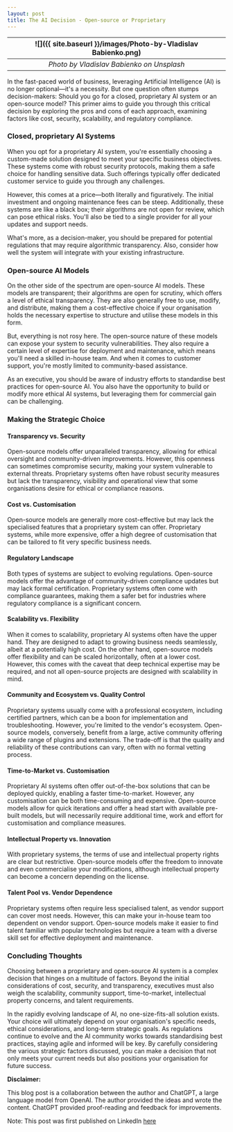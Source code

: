 ```yaml
---
layout: post
title: The AI Decision - Open-source or Proprietary
---
```


| ![]({{ site.baseurl }}/images/Photo-by-Vladislav Babienko.png) |
| :------------------------------------------------------------: |
|           _Photo by Vladislav Babienko on Unsplash_            |

In the fast-paced world of business, leveraging Artificial Intelligence (AI) is no longer optional—it's a necessity. But one question often stumps decision-makers: Should you go for a closed, proprietary AI system or an open-source model? This primer aims to guide you through this critical decision by exploring the pros and cons of each approach, examining factors like cost, security, scalability, and regulatory compliance.

### Closed, proprietary AI Systems

When you opt for a proprietary AI system, you're essentially choosing a custom-made solution designed to meet your specific business objectives. These systems come with robust security protocols, making them a safe choice for handling sensitive data. Such offerings typically offer dedicated customer service to guide you through any challenges.

However, this comes at a price—both literally and figuratively. The initial investment and ongoing maintenance fees can be steep. Additionally, these systems are like a black box; their algorithms are not open for review, which can pose ethical risks. You'll also be tied to a single provider for all your updates and support needs.

What's more, as a decision-maker, you should be prepared for potential regulations that may require algorithmic transparency. Also, consider how well the system will integrate with your existing infrastructure.

### Open-source AI Models

On the other side of the spectrum are open-source AI models. These models are transparent; their algorithms are open for scrutiny, which offers a level of ethical transparency. They are also generally free to use, modify, and distribute, making them a cost-effective choice if your organisation holds the necessary expertise to structure and utilise these models in this form.

But, everything is not rosy here. The open-source nature of these models can expose your system to security vulnerabilities. They also require a certain level of expertise for deployment and maintenance, which means you'll need a skilled in-house team. And when it comes to customer support, you're mostly limited to community-based assistance.

As an executive, you should be aware of industry efforts to standardise best practices for open-source AI. You also have the opportunity to build or modify more ethical AI systems, but leveraging them for commercial gain can be challenging.

### Making the Strategic Choice

#### Transparency vs. Security

Open-source models offer unparalleled transparency, allowing for ethical oversight and community-driven improvements. However, this openness can sometimes compromise security, making your system vulnerable to external threats. Proprietary systems often have robust security measures but lack the transparency, visibility and operational view that some organisations desire for ethical or compliance reasons.

#### Cost vs. Customisation

Open-source models are generally more cost-effective but may lack the specialised features that a proprietary system can offer. Proprietary systems, while more expensive, offer a high degree of customisation that can be tailored to fit very specific business needs.

#### Regulatory Landscape

Both types of systems are subject to evolving regulations. Open-source models offer the advantage of community-driven compliance updates but may lack formal certification. Proprietary systems often come with compliance guarantees, making them a safer bet for industries where regulatory compliance is a significant concern.

#### Scalability vs. Flexibility

When it comes to scalability, proprietary AI systems often have the upper hand. They are designed to adapt to growing business needs seamlessly, albeit at a potentially high cost. On the other hand, open-source models offer flexibility and can be scaled horizontally, often at a lower cost. However, this comes with the caveat that deep technical expertise may be required, and not all open-source projects are designed with scalability in mind.

#### Community and Ecosystem vs. Quality Control

Proprietary systems usually come with a professional ecosystem, including certified partners, which can be a boon for implementation and troubleshooting. However, you're limited to the vendor's ecosystem. Open-source models, conversely, benefit from a large, active community offering a wide range of plugins and extensions. The trade-off is that the quality and reliability of these contributions can vary, often with no formal vetting process.

#### Time-to-Market vs. Customisation

Proprietary AI systems often offer out-of-the-box solutions that can be deployed quickly, enabling a faster time-to-market. However, any customisation can be both time-consuming and expensive. Open-source models allow for quick iterations and offer a head start with available pre-built models, but will necessarily require additional time, work and effort for customisation and compliance measures.

#### Intellectual Property vs. Innovation

With proprietary systems, the terms of use and intellectual property rights are clear but restrictive. Open-source models offer the freedom to innovate and even commercialise your modifications, although intellectual property can become a concern depending on the license.

#### Talent Pool vs. Vendor Dependence

Proprietary systems often require less specialised talent, as vendor support can cover most needs. However, this can make your in-house team too dependent on vendor support. Open-source models make it easier to find talent familiar with popular technologies but require a team with a diverse skill set for effective deployment and maintenance.

### Concluding Thoughts

Choosing between a proprietary and open-source AI system is a complex decision that hinges on a multitude of factors. Beyond the initial considerations of cost, security, and transparency, executives must also weigh the scalability, community support, time-to-market, intellectual property concerns, and talent requirements.

In the rapidly evolving landscape of AI, no one-size-fits-all solution exists. Your choice will ultimately depend on your organisation's specific needs, ethical considerations, and long-term strategic goals. As regulations continue to evolve and the AI community works towards standardising best practices, staying agile and informed will be key. By carefully considering the various strategic factors discussed, you can make a decision that not only meets your current needs but also positions your organisation for future success.

**Disclaimer:**

This blog post is a collaboration between the author and ChatGPT, a large language model from OpenAI.
The author provided the ideas and wrote the content.
ChatGPT provided proof-reading and feedback for improvements.

Note: This post was first published on LinkedIn [here](https://www.linkedin.com/pulse/ai-decision-open-source-proprietary-mohit-mehta/)
